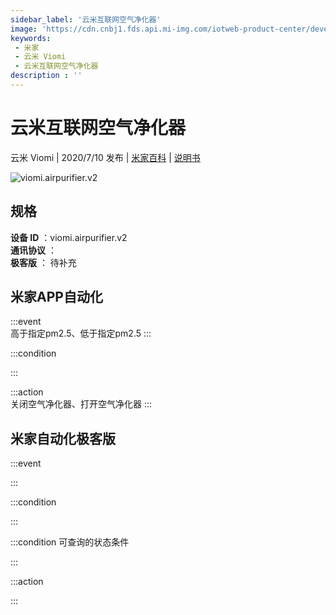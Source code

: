 ```yaml
---
sidebar_label: '云米互联网空气净化器'
image: 'https://cdn.cnbj1.fds.api.mi-img.com/iotweb-product-center/developer_1590997334274tBEuhnw0.png?GalaxyAccessKeyId=AKVGLQWBOVIRQ3XLEW&Expires=9223372036854775807&Signature=R4dpxFwwR1yuYiXAKJDrBj3PStw='
keywords: 
 - 米家
 - 云米 Viomi
 - 云米互联网空气净化器
description : ''
---
```

# 云米互联网空气净化器

云米 Viomi | 2020/7/10 发布 | [米家百科](https://home.mi.com/webapp/content/baike/product/index.html?model=viomi.airpurifier.v2) | [说明书](https://home.mi.com/views/introduction.html?model=viomi.airpurifier.v2&region=cn)

![viomi.airpurifier.v2](https://cdn.cnbj1.fds.api.mi-img.com/iotweb-product-center/developer_1590997334274tBEuhnw0.png?GalaxyAccessKeyId=AKVGLQWBOVIRQ3XLEW&Expires=9223372036854775807&Signature=R4dpxFwwR1yuYiXAKJDrBj3PStw=)

## 规格  
> 
**设备 ID** ：viomi.airpurifier.v2  
**通讯协议** ：  
**极客版**  ： 待补充 


## 米家APP自动化  

:::event  
高于指定pm2.5、低于指定pm2.5
:::

:::condition  

:::

:::action   
关闭空气净化器、打开空气净化器
:::

## 米家自动化极客版  

:::event  

:::

:::condition  

:::

:::condition 可查询的状态条件  

:::

:::action  

:::

        
